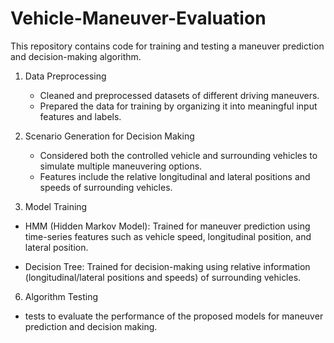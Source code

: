 # Vehicle-Maneuver-Evaluation

This repository contains code for training and testing a maneuver prediction and decision-making algorithm.
1. Data Preprocessing
   - Cleaned and preprocessed datasets of different driving maneuvers.
   - Prepared the data for training by organizing it into meaningful input features and labels.

3. Scenario Generation for Decision Making
   - Considered both the controlled vehicle and surrounding vehicles to simulate multiple maneuvering options.
   - Features include the relative longitudinal and lateral positions and speeds of surrounding vehicles.

5. Model Training

  - HMM (Hidden Markov Model):
    Trained for maneuver prediction using time-series features such as vehicle speed, longitudinal position, and lateral position.

  - Decision Tree:
    Trained for decision-making using relative information (longitudinal/lateral positions and speeds) of surrounding vehicles.

6. Algorithm Testing
  - tests to evaluate the performance of the proposed models for maneuver prediction and decision making.
